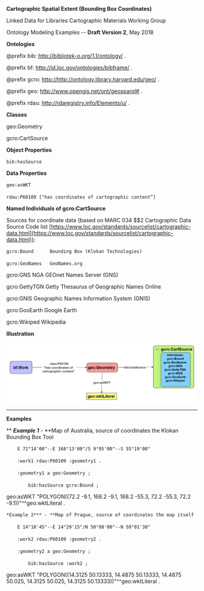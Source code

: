 **Cartographic Spatial Extent (Bounding Box Coordinates)**

Linked Data for Libraries Cartographic Materials Working Group

Ontology Modeling Examples -- **Draft Version 2**, May 2018

**Ontologies**

@prefix bib:  <http://bibliotek-o.org/1.1/ontology/> .

@prefix bf:   <http://id.loc.gov/ontologies/bibframe/> .

@prefix gcro: <http://http://ontology.library.harvard.edu/geo/> .

@prefix geo:  <http://www.opengis.net/ont/geosparql#> .

@prefix rdau: <http://rdaregistry.info/Elements/u/> .

**Classes**

geo:Geometry

gcro:CartSource

**Object Properties**

	

	bib:hasSource

**Data Properties**

	geo:asWKT

	rdau:P60109 ["has coordinates of cartographic content“]

**Named Individuals of gcro:CartSource**

Sources for coordinate data
	{based on MARC 034 $$2 Cartographic Data Source Code list 
	[https://www.loc.gov/standards/sourcelist/cartographic-data.html](https://www.loc.gov/standards/sourcelist/cartographic-data.html)}:

	gcro:Bound		Bounding Box (Klokan Technologies)

	gcro:GeoNames	GeoNames.org

gcro:GNS		NGA GEOnet Names Server (GNS) 

gcro:GettyTGN	Getty Thesaurus of Geographic Names Online

gcro:GNIS		Geographic Names Information System (GNIS)

gcro:GooEarth		Google Earth

gcro:Wikiped		Wikipedia

**Illustration**

![image alt text](image_0.png)

-----

**Examples**

**	***Example 1*** - **Map of Australia, source of coordinates the Klokan Bounding Box Tool

		E 72°14'00"--E 168°13'00"/S 9°05'00"--S 55°19'00"

		:work1 rdau:P60109 :geometry1 .

		:geometry1 a geo:Geometry ;

			bib:hasSource gcro:Bound ;

geo:asWKT "POLYGON((72.2 -9.1, 168.2 -9.1, 168.2 -55.3, 72.2 -55.3, 
	72.2 -9.1))"^^geo:wktLiteral .

	*Example 2*** - **Map of Prague, source of coordinates the map itself

		E 14°18'45"--E 14°29'15"/N 50°08'00"--N 50°01'30"

		:work2 rdau:P60109 :geometry2 .

		:geometry2 a geo:Geometry ;

			bib:hasSource :work2 ;

geo:asWKT "POLYGON((14.3125 50.13333, 14.4875 50.13333, 14.4875 
		50.025, 14.3125 50.025, 14.3125 50.13333))"^^geo:wktLiteral .

		

	

